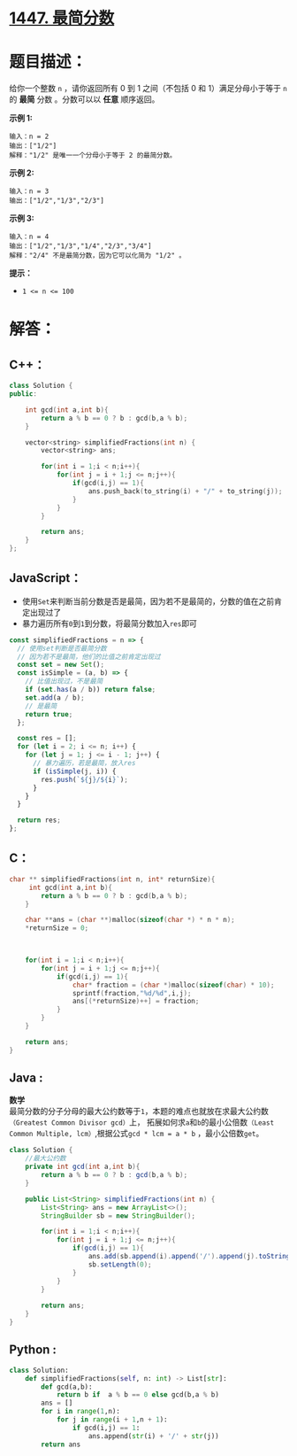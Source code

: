# [1447. 最简分数](https://leetcode-cn.com/problems/simplified-fractions/)

# 题目描述：

给你一个整数 `n` ，请你返回所有 0 到 1 之间（不包括 0 和 1）满足分母小于等于 `n` 的 **最简** 分数 。分数可以以 **任意** 顺序返回。



**示例 1:**

```
输入：n = 2
输出：["1/2"]
解释："1/2" 是唯一一个分母小于等于 2 的最简分数。
```


**示例 2:**

```
输入：n = 3
输出：["1/2","1/3","2/3"]
```

**示例 3:**

```
输入：n = 4
输出：["1/2","1/3","1/4","2/3","3/4"]
解释："2/4" 不是最简分数，因为它可以化简为 "1/2" 。
```

**提示：**

- `1 <= n <= 100`


# 解答：

## C++：

```cpp
class Solution {
public:

    int gcd(int a,int b){
        return a % b == 0 ? b : gcd(b,a % b);
    }

    vector<string> simplifiedFractions(int n) {
        vector<string> ans;

        for(int i = 1;i < n;i++){
            for(int j = i + 1;j <= n;j++){
                if(gcd(i,j) == 1){
                    ans.push_back(to_string(i) + "/" + to_string(j));
                }
            }
        }

        return ans;
    }
};
```

## JavaScript：

- 使用`Set`来判断当前分数是否是最简，因为若不是最简的，分数的值在之前肯定出现过了
- 暴力遍历所有`0`到`1`到分数，将最简分数加入`res`即可

```javascript
const simplifiedFractions = n => {
  // 使用set判断是否最简分数
  // 因为若不是最简，他们的比值之前肯定出现过
  const set = new Set();
  const isSimple = (a, b) => {
    // 比值出现过，不是最简
    if (set.has(a / b)) return false;
    set.add(a / b);
    // 是最简
    return true;
  };

  const res = [];
  for (let i = 2; i <= n; i++) {
    for (let j = 1; j <= i - 1; j++) {
      // 暴力遍历，若是最简，放入res
      if (isSimple(j, i)) {
        res.push(`${j}/${i}`);
      }
    }
  }

  return res;
};
```

## C：

```c
char ** simplifiedFractions(int n, int* returnSize){
     int gcd(int a,int b){
        return a % b == 0 ? b : gcd(b,a % b);
    }

    char **ans = (char **)malloc(sizeof(char *) * n * n);
    *returnSize = 0;

    

    for(int i = 1;i < n;i++){
        for(int j = i + 1;j <= n;j++){
            if(gcd(i,j) == 1){
                char* fraction = (char *)malloc(sizeof(char) * 10);
                sprintf(fraction,"%d/%d",i,j);
                ans[(*returnSize)++] = fraction;
            }
        }
    }

    return ans;
}
```

## Java :
**数学**  
最简分数的分子分母的最大公约数等于`1`，本题的难点也就放在求最大公约数`（Greatest Common Divisor gcd）`上，
拓展如何求`a`和`b`的最小公倍数`（Least Common Multiple, lcm）`,根据公式`gcd * lcm = a * b` ，最小公倍数`get`。
```java
class Solution {
    //最大公约数
    private int gcd(int a,int b){
        return a % b == 0 ? b : gcd(b,a % b);
    }

    public List<String> simplifiedFractions(int n) {
        List<String> ans = new ArrayList<>();
        StringBuilder sb = new StringBuilder();

        for(int i = 1;i < n;i++){
            for(int j = i + 1;j <= n;j++){
                if(gcd(i,j) == 1){
                    ans.add(sb.append(i).append('/').append(j).toString());
                    sb.setLength(0);
                }
            }
        }
            
        return ans;
    }
}
```

## Python :

```python
class Solution:
    def simplifiedFractions(self, n: int) -> List[str]:
        def gcd(a,b):
            return b if  a % b == 0 else gcd(b,a % b)
        ans = []
        for i in range(1,n):
            for j in range(i + 1,n + 1):
                if gcd(i,j) == 1:
                    ans.append(str(i) + '/' + str(j))
        return ans
```
